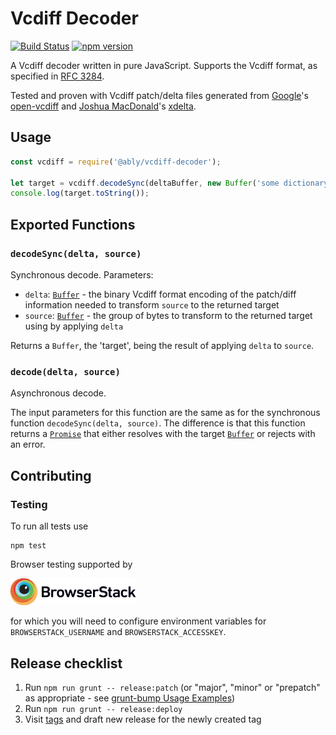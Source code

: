 # Vcdiff Decoder

[![Build Status](https://travis-ci.org/ably-forks/vcdiff-decoder.svg?branch=master)](https://travis-ci.org/ably-forks/vcdiff-decoder)
[![npm version](https://badge.fury.io/js/%40ably%2Fvcdiff-decoder.svg)](https://badge.fury.io/js/%40ably%2Fvcdiff-decoder)

A Vcdiff decoder written in pure JavaScript.
Supports the Vcdiff format, as specified in [RFC 3284](https://tools.ietf.org/html/rfc3284).

Tested and proven with Vcdiff patch/delta files generated from
[Google](https://github.com/google)'s [open-vcdiff](https://github.com/google/open-vcdiff)
and [Joshua MacDonald](https://github.com/jmacd)'s [xdelta](https://github.com/jmacd/xdelta).

## Usage

```javascript
const vcdiff = require('@ably/vcdiff-decoder');

let target = vcdiff.decodeSync(deltaBuffer, new Buffer('some dictionary string buffer'));
console.log(target.toString());
```

## Exported Functions

### `decodeSync(delta, source)`

Synchronous decode. Parameters:

* `delta`: [`Buffer`](https://nodejs.org/api/buffer.html) - the binary Vcdiff format encoding of the patch/diff information needed to transform `source` to the returned target
* `source`: [`Buffer`](https://nodejs.org/api/buffer.html) - the group of bytes to transform to the returned target using by applying `delta`

Returns a `Buffer`, the 'target', being the result of applying `delta` to `source`.

### `decode(delta, source)`

Asynchronous decode.

The input parameters for this function are the same as for the synchronous function `decodeSync(delta, source)`.
The difference is that this function returns a [`Promise`](https://developer.mozilla.org/en-US/docs/Web/JavaScript/Reference/Global_Objects/Promise) that either resolves with the target [`Buffer`](https://nodejs.org/api/buffer.html) or rejects with an error.

## Contributing

### Testing

To run all tests use

    npm test

Browser testing supported by

[<img src="./resources/Browserstack-logo@2x.png" width="200px"></img>](https://www.browserstack.com/)

for which you will need to configure environment variables for `BROWSERSTACK_USERNAME` and `BROWSERSTACK_ACCESSKEY`.

## Release checklist

1. Run `npm run grunt -- release:patch` (or "major", "minor" or "prepatch" as appropriate - see [grunt-bump Usage Examples](https://github.com/vojtajina/grunt-bump#usage-examples))
2. Run `npm run grunt -- release:deploy`
3. Visit [tags](https://github.com/ably-forks/vcdiff-decoder/tags) and draft new release for the newly created tag
